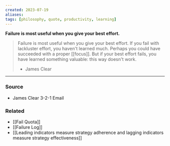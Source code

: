 ```yaml
---
created: 2023-07-19
aliases: 
tags: [philosophy, quote, productivity, learning]
---
```

**Failure is most useful when you give your best effort.**

> Failure is most useful when you give your best effort. If you fail with lackluster effort, you haven't learned much. Perhaps you could have succeeded with a proper [[focus]]. 
> But if your best effort fails, you have learned something valuable: this way doesn't work.
> - James Clear

---
### Source
- James Clear 3-2-1 Email

### Related
- [[Fail Quota]]
- [[Failure Log]]
- [[Leading indicators measure strategy adherence and lagging indicators measure strategy effectiveness]]